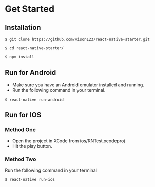 # Get Started

##  Installation

```
$ git clone https://github.com/vison123/react-native-starter.git

$ cd react-native-starter/

$ npm install
```
## Run for Android

* Make sure you have an Android emulator installed and running.
* Run the following command in your terminal.

```
$ react-native run-android
```

## Run for IOS

### Method One

* Open the project in XCode from ios/RNTest.xcodeproj
* Hit the play button.

### Method Two

Run the following command in your terminal

```
$ react-native run-ios
```
